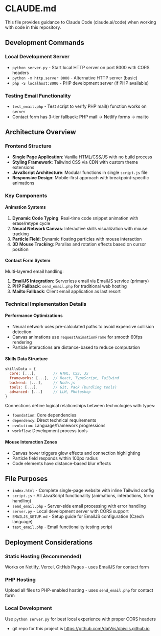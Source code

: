 # CLAUDE.md

This file provides guidance to Claude Code (claude.ai/code) when working with code in this repository.

## Development Commands

### Local Development Server
- `python server.py` - Start local HTTP server on port 8000 with CORS headers
- `python -m http.server 8000` - Alternative HTTP server (basic)
- `php -S localhost:8000` - PHP development server (if PHP available)

### Testing Email Functionality
- `test_email.php` - Test script to verify PHP mail() function works on server
- Contact form has 3-tier fallback: PHP mail → Netlify forms → mailto

## Architecture Overview

### Frontend Structure
- **Single Page Application**: Vanilla HTML/CSS/JS with no build process
- **Styling Framework**: Tailwind CSS via CDN with custom theme extensions
- **JavaScript Architecture**: Modular functions in single `script.js` file
- **Responsive Design**: Mobile-first approach with breakpoint-specific animations

### Key Components

#### Animation Systems
1. **Dynamic Code Typing**: Real-time code snippet animation with erase/retype cycle
2. **Neural Network Canvas**: Interactive skills visualization with mouse tracking
3. **Particle Field**: Dynamic floating particles with mouse interaction
4. **3D Mouse Tracking**: Parallax and rotation effects based on cursor position

#### Contact Form System
Multi-layered email handling:
1. **EmailJS Integration**: Serverless email via EmailJS service (primary)
2. **PHP Fallback**: `send_email.php` for traditional web hosting
3. **Mailto Fallback**: Client email application as last resort

### Technical Implementation Details

#### Performance Optimizations
- Neural network uses pre-calculated paths to avoid expensive collision detection
- Canvas animations use `requestAnimationFrame` for smooth 60fps rendering
- Particle interactions are distance-based to reduce computation

#### Skills Data Structure
```javascript
skillsData = {
  core: [...],        // HTML, CSS, JS
  frameworks: [...],  // React, TypeScript, Tailwind
  backend: [...],     // Node.js
  tools: [...],       // Git, Pack (bundling tools)
  advanced: [...]     // LLM, Photoshop
}
```

Connections define logical relationships between technologies with types:
- `foundation`: Core dependencies
- `dependency`: Direct technical requirements  
- `evolution`: Language/framework progressions
- `workflow`: Development process tools

#### Mouse Interaction Zones
- Canvas hover triggers glow effects and connection highlighting
- Particle field responds within 100px radius
- Code elements have distance-based blur effects

## File Purposes

- `index.html` - Complete single-page website with inline Tailwind config
- `script.js` - All JavaScript functionality (animations, interactions, form handling)
- `send_email.php` - Server-side email processing with error handling
- `server.py` - Local development server with CORS support
- `EMAILJS_SETUP.md` - Setup guide for EmailJS configuration (Czech language)
- `test_email.php` - Email functionality testing script

## Deployment Considerations

### Static Hosting (Recommended)
Works on Netlify, Vercel, GitHub Pages - uses EmailJS for contact form

### PHP Hosting
Upload all files to PHP-enabled hosting - uses `send_email.php` for contact form

### Local Development
Use `python server.py` for best local experience with proper CORS headers
- git repo for this project is https://github.com/daiViis/daiviis.github.io